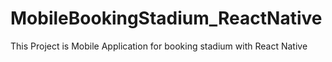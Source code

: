 # MobileBookingStadium_ReactNative
This Project is Mobile Application for booking stadium with React Native 
